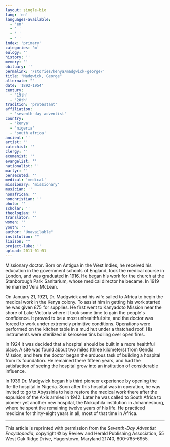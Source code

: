 ```yaml
---
layout: single-bio
lang: 'en'
languages-available:
  - 'en'
  - ' '
  - ' '
  - ' '
index: 'primary'
categories: 'm'
eulogy: ''
history: ''
memory: ''
obituary: ''
permalink: '/stories/kenya/madgwick-george/'
title: "Madgwick, George"
alternate: ""
date: '1892-1954'
century:
  - '19th'
  - '20th'
tradition: 'protestant'
affiliation:
  - 'seventh-day adventist'
country:
  - 'kenya'
  - 'nigeria'
  - 'south africa'
ancient: ''
artist: ''
catechist: ''
clergy: ''
ecumenist: ''
evangelist: ''
nationalist: ''
martyr: ''
persecuted: ''
medical: 'medical'
missionary: 'missionary'
musician: ''
nonafrican: ''
nonchristian: ''
photo: ''
scholar: ''
theologian: ''
translator: ''
women: ''
youth: ''
author: "Unavailable"
institution: ""
liaison: ""
project-luke: ''
upload: 2011-01-01
---
```




Missionary doctor. Born on Antigua in the West Indies, he received his education in the government schools of England, took the medical course in London, and was graduated in 1916. He began his work for the church at the Stanborough Park Sanitarium, whose medical director he became. In 1919 he married Vera McLean.

On January 21, 1921, Dr. Madgwick and his wife sailed to Africa to begin the medical work in the Kenya colony. To assist him in getting his work started he was given £75 for supplies. He first went to Kanyadoto Mission near the shore of Lake Victoria where it took some time to gain the people's confidence. It proved to be a most unhealthful site, and the doctor was forced to work under extremely primitive conditions. Operations were performed on the kitchen table in a mud hut under a thatched roof. His instruments were sterilized in kerosene tins boiling over open fires.

In 1924 it was decided that a hospital should be built in a more healthful place. A site was found about two miles (three kilometers) from Gendia Mission, and here the doctor began the arduous task of building a hospital from its foundation. He remained there fifteen years, and had the satisfaction of seeing the hospital grow into an institution of considerable influence.

In 1939 Dr. Madgwick began his third pioneer experience by opening the Ife-Ife hospital in Nigeria. Soon after this hospital was in operation, he was invited to go to Abyssinia to help restore the medical work there after the expulsion of the Axis armies in 1942. Later he was called to South Africa to pioneer yet another new hospital, the Nokuphila institution in Johannesburg, where he spent the remaining twelve years of his life. He practiced medicine for thirty-eight years in all, most of that time in Africa.



---

This article is reprinted with permission from the *Seventh-Day Adventist Encyclopedia*, copyright &copy; by Review and Herald Publishing Association, 55 West Oak Ridge Drive, Hagerstown, Maryland 21740, 800-765-6955.
